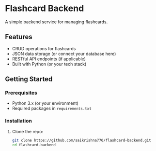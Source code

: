 # Flashcard Backend

A simple backend service for managing flashcards.

## Features

- CRUD operations for flashcards
- JSON data storage (or connect your database here)
- RESTful API endpoints (if applicable)
- Built with Python (or your tech stack)

## Getting Started

### Prerequisites

- Python 3.x (or your environment)
- Required packages in `requirements.txt`

### Installation

1. Clone the repo:

   ```bash
   git clone https://github.com/saikrishna770/flashcard-backend.git
   cd flashcard-backend
